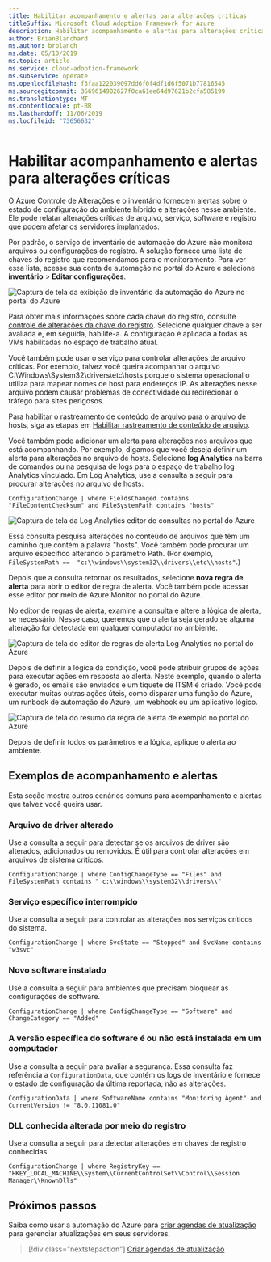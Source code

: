 ```yaml
---
title: Habilitar acompanhamento e alertas para alterações críticas
titleSuffix: Microsoft Cloud Adoption Framework for Azure
description: Habilitar acompanhamento e alertas para alterações críticas
author: BrianBlanchard
ms.author: brblanch
ms.date: 05/10/2019
ms.topic: article
ms.service: cloud-adoption-framework
ms.subservice: operate
ms.openlocfilehash: f3faa122039097dd6f0f4df1d6f5071b77816545
ms.sourcegitcommit: 3669614902627f0ca61ee64d97621b2cfa585199
ms.translationtype: MT
ms.contentlocale: pt-BR
ms.lasthandoff: 11/06/2019
ms.locfileid: "73656632"
---
```

# <a name="enable-tracking-and-alerting-for-critical-changes"></a>Habilitar acompanhamento e alertas para alterações críticas

O Azure Controle de Alterações e o inventário fornecem alertas sobre o estado de configuração do ambiente híbrido e alterações nesse ambiente. Ele pode relatar alterações críticas de arquivo, serviço, software e registro que podem afetar os servidores implantados.

Por padrão, o serviço de inventário de automação do Azure não monitora arquivos ou configurações do registro. A solução fornece uma lista de chaves do registro que recomendamos para o monitoramento. Para ver essa lista, acesse sua conta de automação no portal do Azure e selecione **inventário** > **Editar configurações**.

![Captura de tela da exibição de inventário da automação do Azure no portal do Azure](./media/change-tracking1.png)

Para obter mais informações sobre cada chave do registro, consulte [controle de alterações da chave do registro](https://docs.microsoft.com/azure/automation/automation-change-tracking#registry-key-change-tracking). Selecione qualquer chave a ser avaliada e, em seguida, habilite-a. A configuração é aplicada a todas as VMs habilitadas no espaço de trabalho atual.

Você também pode usar o serviço para controlar alterações de arquivo críticas. Por exemplo, talvez você queira acompanhar o arquivo C:\Windows\System32\drivers\etc\hosts porque o sistema operacional o utiliza para mapear nomes de host para endereços IP. As alterações nesse arquivo podem causar problemas de conectividade ou redirecionar o tráfego para sites perigosos.

Para habilitar o rastreamento de conteúdo de arquivo para o arquivo de hosts, siga as etapas em [Habilitar rastreamento de conteúdo de arquivo](https://docs.microsoft.com/azure/automation/change-tracking-file-contents#enable-file-content-tracking).

Você também pode adicionar um alerta para alterações nos arquivos que está acompanhando. Por exemplo, digamos que você deseja definir um alerta para alterações no arquivo de hosts. Selecione **log Analytics** na barra de comandos ou na pesquisa de logs para o espaço de trabalho log Analytics vinculado. Em Log Analytics, use a consulta a seguir para procurar alterações no arquivo de hosts:

```kusto
ConfigurationChange | where FieldsChanged contains "FileContentChecksum" and FileSystemPath contains "hosts"
```

![Captura de tela da Log Analytics editor de consultas no portal do Azure](./media/change-tracking2.png)

Essa consulta pesquisa alterações no conteúdo de arquivos que têm um caminho que contém a palavra "hosts". Você também pode procurar um arquivo específico alterando o parâmetro Path. (Por exemplo, `FileSystemPath ==  "c:\\windows\\system32\\drivers\\etc\\hosts"`.)
  
Depois que a consulta retornar os resultados, selecione **nova regra de alerta** para abrir o editor de regra de alerta. Você também pode acessar esse editor por meio de Azure Monitor no portal do Azure.

No editor de regras de alerta, examine a consulta e altere a lógica de alerta, se necessário. Nesse caso, queremos que o alerta seja gerado se alguma alteração for detectada em qualquer computador no ambiente.

![Captura de tela do editor de regras de alerta Log Analytics no portal do Azure](./media/change-tracking3.png)

Depois de definir a lógica da condição, você pode atribuir grupos de ações para executar ações em resposta ao alerta. Neste exemplo, quando o alerta é gerado, os emails são enviados e um tíquete de ITSM é criado. Você pode executar muitas outras ações úteis, como disparar uma função do Azure, um runbook de automação do Azure, um webhook ou um aplicativo lógico.

![Captura de tela do resumo da regra de alerta de exemplo no portal do Azure](./media/change-tracking4.png)

Depois de definir todos os parâmetros e a lógica, aplique o alerta ao ambiente.

## <a name="tracking-and-alerting-examples"></a>Exemplos de acompanhamento e alertas

Esta seção mostra outros cenários comuns para acompanhamento e alertas que talvez você queira usar.

### <a name="driver-file-changed"></a>Arquivo de driver alterado

Use a consulta a seguir para detectar se os arquivos de driver são alterados, adicionados ou removidos. É útil para controlar alterações em arquivos de sistema críticos.

  ```kusto
  ConfigurationChange | where ConfigChangeType == "Files" and FileSystemPath contains " c:\\windows\\system32\\drivers\\"
  ```

### <a name="specific-service-stopped"></a>Serviço específico interrompido

Use a consulta a seguir para controlar as alterações nos serviços críticos do sistema.

  ```kusto
  ConfigurationChange | where SvcState == "Stopped" and SvcName contains "w3svc"
  ```

### <a name="new-software-installed"></a>Novo software instalado

Use a consulta a seguir para ambientes que precisam bloquear as configurações de software.

  ```kusto
  ConfigurationChange | where ConfigChangeType == "Software" and ChangeCategory == "Added"
  ```

### <a name="specific-software-version-is-or-isnt-installed-on-a-machine"></a>A versão específica do software é ou não está instalada em um computador

Use a consulta a seguir para avaliar a segurança. Essa consulta faz referência a `ConfigurationData`, que contém os logs de inventário e fornece o estado de configuração da última reportada, não as alterações.

  ```kusto
  ConfigurationData | where SoftwareName contains "Monitoring Agent" and CurrentVersion != "8.0.11081.0"
  ```

### <a name="known-dll-changed-through-the-registry"></a>DLL conhecida alterada por meio do registro

Use a consulta a seguir para detectar alterações em chaves de registro conhecidas.

  ```kusto
  ConfigurationChange | where RegistryKey == "HKEY_LOCAL_MACHINE\\System\\CurrentControlSet\\Control\\Session Manager\\KnownDlls"
  ```

## <a name="next-steps"></a>Próximos passos

Saiba como usar a automação do Azure para [criar agendas de atualização](./update-schedules.md) para gerenciar atualizações em seus servidores.

> [!div class="nextstepaction"]
> [Criar agendas de atualização](./update-schedules.md)
